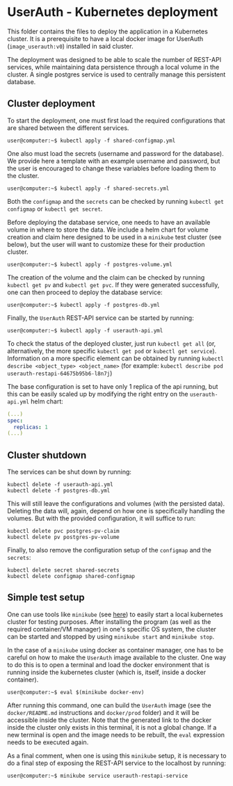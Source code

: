 # UserAuth - Kubernetes deployment

This folder contains the files to deploy the application in a Kubernetes cluster.
It is a prerequisite to have a local docker image for UserAuth (`image_userauth:v0`) installed in said cluster.

The deployment was designed to be able to scale the number of REST-API services, while maintaining data persistence through a local volume in the cluster.
A single postgres service is used to centrally manage this persistent database.

## Cluster deployment

To start the deployment, one must first load the required configurations that are shared between the different services.

```console
user@computer:~$ kubectl apply -f shared-configmap.yml
```

One also must load the secrets (username and password for the database).
We provide here a template with an example username and password, but the user is encouraged to change these variables before loading them to the cluster.

```console
user@computer:~$ kubectl apply -f shared-secrets.yml
```

Both the `configmap` and the `secrets` can be checked by running `kubectl get configmap` or `kubectl get secret`.

Before deploying the database service, one needs to have an available volume in where to store the data.
We include a helm chart for volume creation and claim here designed to be used in a `minikube` test cluster (see below), but the user will want to customize these for their production cluster.

```console
user@computer:~$ kubectl apply -f postgres-volume.yml
```

The creation of the volume and the claim can be checked by running `kubectl get pv` and `kubectl get pvc`.
If they were generated successfully, one can then proceed to deploy the database service:

```console
user@computer:~$ kubectl apply -f postgres-db.yml
```

Finally, the `UserAuth` REST-API service can be started by running:

```console
user@computer:~$ kubectl apply -f userauth-api.yml
```

To check the status of the deployed cluster, just run `kubectl get all` (or, alternatively, the more specific `kubectl get pod` or `kubectl get service`).
Information on a more specific element can be obtained by running `kubectl describe <object_type> <object_name>` (for example: `kubectl describe pod userauth-restapi-64675b95b6-l8n7j`)

The base configuration is set to have only 1 replica of the api running, but this can be easily scaled up by modifying the right entry on the `userauth-api.yml` helm chart:

```yaml
(...)
spec:
  replicas: 1
(...)
```

## Cluster shutdown

The services can be shut down by running:

```console
kubectl delete -f userauth-api.yml
kubectl delete -f postgres-db.yml
```

This will still leave the configurations and volumes (with the persisted data).
Deleting the data will, again, depend on how one is specifically handling the volumes.
But with the provided configuration, it will suffice to run:

```console
kubectl delete pvc postgres-pv-claim
kubectl delete pv postgres-pv-volume
```

Finally, to also remove the configuration setup of the `configmap` and the `secrets`:

```console
kubectl delete secret shared-secrets
kubectl delete configmap shared-configmap
```

## Simple test setup

One can use tools like `minikube` (see [here](https://minikube.sigs.k8s.io/docs/start/)) to easily start a local kubernetes cluster for testing purposes.
After installing the program (as well as the required container/VM manager) in one's specific OS system, the cluster can be started and stopped by using `minikube start` and `minikube stop`.

In the case of a `minikube` using docker as container manager, one has to be careful on how to make the `UserAuth` image available to the cluster.
One way to do this is to open a terminal and load the docker environment that is running inside the kubernetes cluster (which is, itself, inside a docker container).

```console
user@computer:~$ eval $(minikube docker-env)
```

After running this command, one can build the `UserAuth` image (see the `docker/README.md` instructions and `docker/prod` folder) and it will be accessible inside the cluster.
Note that the generated link to the docker inside the cluster only exists in this terminal, it is not a global change.
If a new terminal is open and the image needs to be rebuilt, the `eval` expression needs to be executed again.

As a final comment, when one is using this `minikube` setup, it is necessary to do a final step of exposing the REST-API service to the localhost by running:

```console
user@computer:~$ minikube service userauth-restapi-service
```
